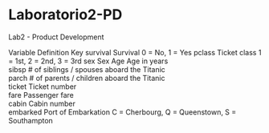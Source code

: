 # Laboratorio2-PD
Lab2 - Product Development

Variable	Definition	        Key
survival	Survival	        0 = No, 1 = Yes
pclass	    Ticket class	    1 = 1st, 2 = 2nd, 3 = 3rd
sex	        Sex	
Age	        Age in years	
sibsp	    # of siblings / spouses aboard the Titanic	
parch	    # of parents / children aboard the Titanic	
ticket	    Ticket number	
fare	    Passenger fare	
cabin	    Cabin number	
embarked	Port of Embarkation	C = Cherbourg, Q = Queenstown, S = Southampton
